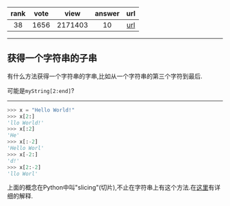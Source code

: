 
| rank | vote | view | answer | url |
|:-:|:-:|:-:|:-:|:-:|
|38|1656|2171403|10| [url](http://stackoverflow.com/questions/663171/is-there-a-way-to-substring-a-string-in-python) |
***

## 获得一个字符串的子串

有什么方法获得一个字符串的字串,比如从一个字符串的第三个字符到最后.

可能是`myString[2:end]`?

***

```python
>>> x = "Hello World!"
>>> x[2:]
'llo World!'
>>> x[:2]
'He'
>>> x[:-2]
'Hello Worl'
>>> x[-2:]
'd!'
>>> x[2:-2]
'llo Worl'
```

上面的概念在Python中叫"slicing"(切片),不止在字符串上有这个方法.在[这里](http://stackoverflow.com/questions/509211/good-primer-for-python-slice-notation)有详细的解释.